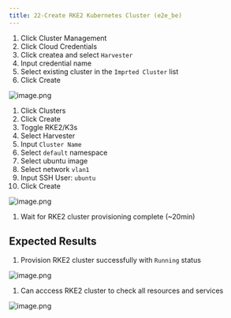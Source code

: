 ```yaml
---
title: 22-Create RKE2 Kubernetes Cluster (e2e_be)
---
```

1. Click Cluster Management
1. Click Cloud Credentials
1. Click createa and select `Harvester`
1. Input credential name
1. Select existing cluster in the `Imprted Cluster` list
1. Click Create

![image.png](https://images.zenhubusercontent.com/61519853321ea20d65443929/4a2f6a52-dac7-4a27-84b3-14cbeb4156aa)

1. Click Clusters 
1. Click Create
1. Toggle RKE2/K3s 
1. Select Harvester
1. Input `Cluster Name`
1. Select `default` namespace
1. Select ubuntu image 
1. Select network `vlan1`
1. Input SSH User: `ubuntu` 
1. Click Create

![image.png](https://images.zenhubusercontent.com/61519853321ea20d65443929/cbd9cc9b-60fb-4e81-985a-13fcaa88fa2f)

1. Wait for RKE2 cluster provisioning complete (~20min)

## Expected Results
1. Provision RKE2 cluster successfully with `Running` status

![image.png](https://images.zenhubusercontent.com/61519853321ea20d65443929/4526b95b-71f4-498f-b509-dea60ec5e0e5)

1. Can acccess RKE2 cluster to check all resources and services

![image.png](https://images.zenhubusercontent.com/61519853321ea20d65443929/682dccdc-cc0b-427f-ab7a-fdfaa1f82e06)
